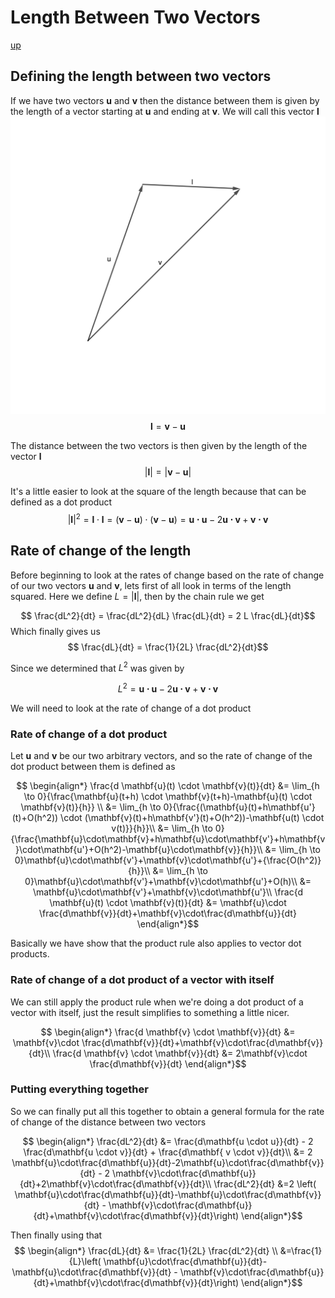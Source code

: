 # Length Between Two Vectors

[up](./Maths.md)

## Defining the length between two vectors

If we have two vectors $\mathbf{u}$ and $\mathbf{v}$ then the distance between them is given by the length of a vector starting at $\mathbf{u}$ and ending at $\mathbf{v}$. We will call this vector $\mathbf{l}$
![image showing how l is constructed](./img/605b0731-2ae3-4cc4-baf4-3cc84e641fa0.png)
$$\mathbf{l} = \mathbf{v} - \mathbf{u}$$

The distance between the two vectors is then given by the length of the vector $\mathbf{l}$
$$|\mathbf{l}| = |\mathbf{v} - \mathbf{u}|$$

It's a little easier to look at the square of the length because that can be defined as a dot product
$$|\mathbf{l}|^2 = \mathbf{l} \cdot \mathbf{l} = (\mathbf{v} - \mathbf{u}) \cdot (\mathbf{v} - \mathbf{u}) = \mathbf{u \cdot u} - 2 \mathbf{u \cdot v} + \mathbf{v \cdot v}$$

## Rate of change of the length

Before beginning to look at the rates of change based on the rate of change of our two vectors $\mathbf{u}$ and $\mathbf{v}$, lets first of all look in terms of the length squared. Here we define $L = |\mathbf{l}|$, then by the chain rule we get

$$ \frac{dL^2}{dt} = \frac{dL^2}{dL} \frac{dL}{dt} = 2 L \frac{dL}{dt}$$
Which finally gives us
$$ \frac{dL}{dt} = \frac{1}{2L} \frac{dL^2}{dt}$$

Since we determined that $L^2$ was given by

$$L^2 = \mathbf{u \cdot u} - 2 \mathbf{u \cdot v} + \mathbf{v \cdot v}$$

We will need to look at the rate of change of a dot product

### Rate of change of a dot product

Let $\mathbf{u}$ and $\mathbf{v}$ be our two arbitrary vectors, and so the rate of change of the dot product between them is defined as

$$ \begin{align*}
\frac{d \mathbf{u}(t) \cdot \mathbf{v}(t)}{dt} &= \lim_{h \to 0}{\frac{\mathbf{u}(t+h) \cdot \mathbf{v}(t+h)-\mathbf{u}(t) \cdot \mathbf{v}(t)}{h}} \\
&= \lim_{h \to 0}{\frac{(\mathbf{u}(t)+h\mathbf{u'}(t)+O(h^2)) \cdot (\mathbf{v}(t)+h\mathbf{v'}(t)+O(h^2))-\mathbf{u(t) \cdot v(t)}}{h}}\\
&= \lim_{h \to 0}{\frac{\mathbf{u}\cdot\mathbf{v}+h\mathbf{u}\cdot\mathbf{v'}+h\mathbf{v}\cdot\mathbf{u'}+O(h^2)-\mathbf{u}\cdot\mathbf{v}}{h}}\\
&= \lim_{h \to 0}\mathbf{u}\cdot\mathbf{v'}+\mathbf{v}\cdot\mathbf{u'}+{\frac{O(h^2)}{h}}\\
&= \lim_{h \to 0}\mathbf{u}\cdot\mathbf{v'}+\mathbf{v}\cdot\mathbf{u'}+O(h)\\
 &= \mathbf{u}\cdot\mathbf{v'}+\mathbf{v}\cdot\mathbf{u'}\\
\frac{d \mathbf{u}(t) \cdot \mathbf{v}(t)}{dt} &= \mathbf{u}\cdot \frac{d\mathbf{v}}{dt}+\mathbf{v}\cdot\frac{d\mathbf{u}}{dt}
\end{align*}$$

Basically we have show that the product rule also applies to vector dot products.

### Rate of change of a dot product of a vector with itself

We can still apply the product rule when we're doing a dot product of a vector with itself, just the result simplifies to something a little nicer.

$$ \begin{align*}
\frac{d \mathbf{v} \cdot \mathbf{v}}{dt} &= \mathbf{v}\cdot \frac{d\mathbf{v}}{dt}+\mathbf{v}\cdot\frac{d\mathbf{v}}{dt}\\
\frac{d \mathbf{v} \cdot \mathbf{v}}{dt} &= 2\mathbf{v}\cdot \frac{d\mathbf{v}}{dt}
\end{align*}$$

### Putting everything together
So we can finally put all this together to obtain a general formula for the rate of change of the distance between two vectors


$$ \begin{align*}
\frac{dL^2}{dt} &= \frac{d\mathbf{u \cdot u}}{dt} - 2 \frac{d\mathbf{u \cdot v}}{dt} + \frac{d\mathbf{ v \cdot v}}{dt}\\
&= 2 \mathbf{u}\cdot\frac{d\mathbf{u}}{dt}-2\mathbf{u}\cdot\frac{d\mathbf{v}}{dt} - 2 \mathbf{v}\cdot\frac{d\mathbf{u}}{dt}+2\mathbf{v}\cdot\frac{d\mathbf{v}}{dt}\\
\frac{dL^2}{dt} &=2 \left( \mathbf{u}\cdot\frac{d\mathbf{u}}{dt}-\mathbf{u}\cdot\frac{d\mathbf{v}}{dt} - \mathbf{v}\cdot\frac{d\mathbf{u}}{dt}+\mathbf{v}\cdot\frac{d\mathbf{v}}{dt}\right)
\end{align*}$$

Then finally using that
$$ \begin{align*} 
\frac{dL}{dt} &= \frac{1}{2L} \frac{dL^2}{dt} \\
&=\frac{1}{L}\left( \mathbf{u}\cdot\frac{d\mathbf{u}}{dt}-\mathbf{u}\cdot\frac{d\mathbf{v}}{dt} - \mathbf{v}\cdot\frac{d\mathbf{u}}{dt}+\mathbf{v}\cdot\frac{d\mathbf{v}}{dt}\right)
\end{align*}$$